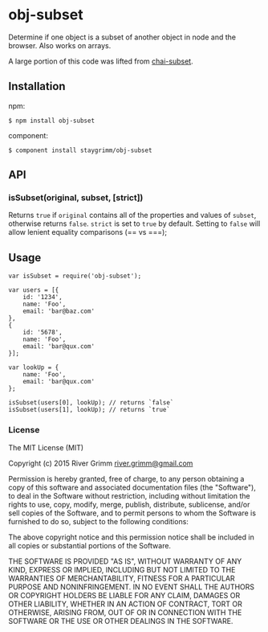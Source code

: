 # obj-subset

Determine if one object is a subset of another object in node and the browser.  Also works on arrays.

A large portion of this code was lifted from [chai-subset](https://github.com/e-conomic/chai-subset).

## Installation

npm:

    $ npm install obj-subset

component:

    $ component install staygrimm/obj-subset

## API

### isSubset(original, subset, [strict])

Returns `true` if `original` contains all of the properties and values of
`subset`, otherwise returns `false`.  `strict` is set to `true` by default.
Setting to `false` will allow lenient equality comparisons (== vs ===);

## Usage

    var isSubset = require('obj-subset');

    var users = [{
        id: '1234',
        name: 'Foo',
        email: 'bar@baz.com'
    },
    {
        id: '5678',
        name: 'Foo',
        email: 'bar@qux.com'
    }];

    var lookUp = {
        name: 'Foo',
        email: 'bar@qux.com'
    };

    isSubset(users[0], lookUp); // returns `false`
    isSubset(users[1], lookUp); // returns `true`

### License

The MIT License (MIT)

Copyright (c) 2015 River Grimm <river.grimm@gmail.com>

Permission is hereby granted, free of charge, to any person obtaining a copy
of this software and associated documentation files (the "Software"), to deal
in the Software without restriction, including without limitation the rights
to use, copy, modify, merge, publish, distribute, sublicense, and/or sell
copies of the Software, and to permit persons to whom the Software is
furnished to do so, subject to the following conditions:

The above copyright notice and this permission notice shall be included in
all copies or substantial portions of the Software.

THE SOFTWARE IS PROVIDED "AS IS", WITHOUT WARRANTY OF ANY KIND, EXPRESS OR
IMPLIED, INCLUDING BUT NOT LIMITED TO THE WARRANTIES OF MERCHANTABILITY,
FITNESS FOR A PARTICULAR PURPOSE AND NONINFRINGEMENT. IN NO EVENT SHALL THE
AUTHORS OR COPYRIGHT HOLDERS BE LIABLE FOR ANY CLAIM, DAMAGES OR OTHER
LIABILITY, WHETHER IN AN ACTION OF CONTRACT, TORT OR OTHERWISE, ARISING FROM,
OUT OF OR IN CONNECTION WITH THE SOFTWARE OR THE USE OR OTHER DEALINGS IN
THE SOFTWARE.
